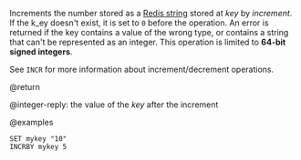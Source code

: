 Increments the number stored as a [Redis string](/docs/data-types/strings) stored at _key_ by _increment_.
If the k_ey doesn't exist, it is set to `0` before the operation.
An error is returned if the key contains a value of the wrong type, or contains a string that can't be represented as an integer.
This operation is limited to **64-bit signed integers**.

See `INCR` for more information about increment/decrement operations.

@return

@integer-reply: the value of the _key_ after the increment

@examples

```cli
SET mykey "10"
INCRBY mykey 5
```
